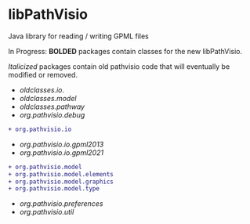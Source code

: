 # libPathVisio
Java library for reading / writing GPML files

In Progress: 
**BOLDED** packages contain classes for the new libPathVisio. 

_Italicized_ packages contain old pathvisio code that will eventually be modified or removed.  

- _oldclasses.io_</span>.
- _oldclasses.model_
- _oldclasses.pathway_
- _org.pathvisio.debug_
```diff
+ org.pathvisio.io
```
- _org.pathvisio.io.gpml2013_
- _org.pathvisio.io.gpml2021_
```diff
+ org.pathvisio.model
+ org.pathvisio.model.elements
+ org.pathvisio.model.graphics
+ org.pathvisio.model.type
```
- _org.pathvisio.preferences_
- _org.pathvisio.util_
